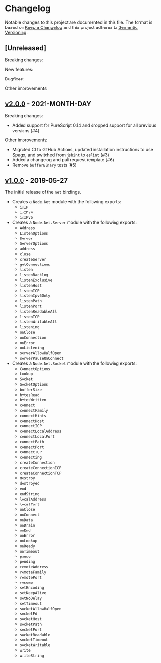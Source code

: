 # Changelog

Notable changes to this project are documented in this file. The format is based on [Keep a Changelog](https://keepachangelog.com/en/1.0.0/) and this project adheres to [Semantic Versioning](https://semver.org/spec/v2.0.0.html).

## [Unreleased]

Breaking changes:

New features:

Bugfixes:

Other improvements:

## [v2.0.0](https://github.com/purescript-node/purescript-node-net/releases/tag/v2.0.0) - 2021-MONTH-DAY

Breaking changes:
  - Added support for PureScript 0.14 and dropped support for all previous versions (#4)

Other improvements:
  - Migrated CI to GitHub Actions, updated installation instructions to use Spago, and switched from `jshint` to `eslint` (#3)
  - Added a changelog and pull request template (#6)
  - Remove `bufferBinary` tests (#5)

## [v1.0.0](https://github.com/purescript-node/purescript-node-net/releases/tag/v1.0.0) - 2019-05-27

The initial release of the `net` bindings.

* Creates a `Node.Net` module with the following exports:
    * `isIP`
    * `isIPv4`
    * `isIPv6`
* Creates a `Node.Net.Server` module with the following exports:
    * `Address`
    * `ListenOptions`
    * `Server`
    * `ServerOptions`
    * `address`
    * `close`
    * `createServer`
    * `getConnections`
    * `listen`
    * `listenBacklog`
    * `listenExclusive`
    * `listenHost`
    * `listenICP`
    * `listenIpv6Only`
    * `listenPath`
    * `listenPort`
    * `listenReadableAll`
    * `listenTCP`
    * `listenWritableAll`
    * `listening`
    * `onClose`
    * `onConnection`
    * `onError`
    * `onListening`
    * `serverAllowHalfOpen`
    * `serverPauseOnConnect`
* Creates a `Node.Net.Socket` module with the following exports:
    * `ConnectOptions`
    * `Lookup`
    * `Socket`
    * `SocketOptions`
    * `bufferSize`
    * `bytesRead`
    * `bytesWritten`
    * `connect`
    * `connectFamily`
    * `connectHints`
    * `connectHost`
    * `connectICP`
    * `connectLocalAddress`
    * `connectLocalPort`
    * `connectPath`
    * `connectPort`
    * `connectTCP`
    * `connecting`
    * `createConnection`
    * `createConnectionICP`
    * `createConnectionTCP`
    * `destroy`
    * `destroyed`
    * `end`
    * `endString`
    * `localAddress`
    * `localPort`
    * `onClose`
    * `onConnect`
    * `onData`
    * `onDrain`
    * `onEnd`
    * `onError`
    * `onLookup`
    * `onReady`
    * `onTimeout`
    * `pause`
    * `pending`
    * `remoteAddress`
    * `remoteFamily`
    * `remotePort`
    * `resume`
    * `setEncoding`
    * `setKeepAlive`
    * `setNoDelay`
    * `setTimeout`
    * `socketAllowHalfOpen`
    * `socketFd`
    * `socketHost`
    * `socketPath`
    * `socketPort`
    * `socketReadable`
    * `socketTimeout`
    * `socketWritable`
    * `write`
    * `writeString`

